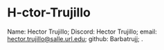 # H-ctor-Trujillo

Name: Hector Trujillo;
Discord: Hector Trujillo;
email: hector.trujillo@salle.url.edu;
github: Barbatrujj;
.



